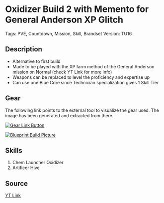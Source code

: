 # Oxidizer Build 2 with Memento for General Anderson XP Glitch

Tags: PVE, Countdown, Mission, Skill, Brandset
Version: TU16

## Description

* Alternative to first build
* Made to be played with the XP farm method of the General Anderson mission on Normal (check YT Link for more info)
* Weapons can be replaced to level the proficiency and expertise up
* Can use one Blue Core since Technician specialization gives 1 Skill Tier

## Gear

The following link points to the external tool to visualize the gear used.
The image has been generated and extracted from there.

[![Gear Link Button]({{site.baseurl}}/assets/images/gear-button.png)](https://mxswat.github.io/mx-division-builds/#/MwTgtAjBbgDJwz2U1L1IFwBYBsbIFIJEN4AmA9HAdmJlRMlgA4r2zNg6oGyOBsTBDa84gici6IxkuUNCpciOuXzB8-IeWzR4IfHXgawLLZh2l5aTAFYgA)

[![Blueprint Build Picture]({{site.baseurl}}/assets/images/Oxidizer-Build-2-Memento-General-Anderson-XP-Glitch.jpg)]({{site.baseurl}}/assets/images/Oxidizer-Build-2-Memento-General-Anderson-XP-Glitch.jpg)

## Skills

1. Chem Launcher Oxidizer
2. Artificer Hive

## Source

[YT Link](https://youtu.be/LP_vsZtVmg4)